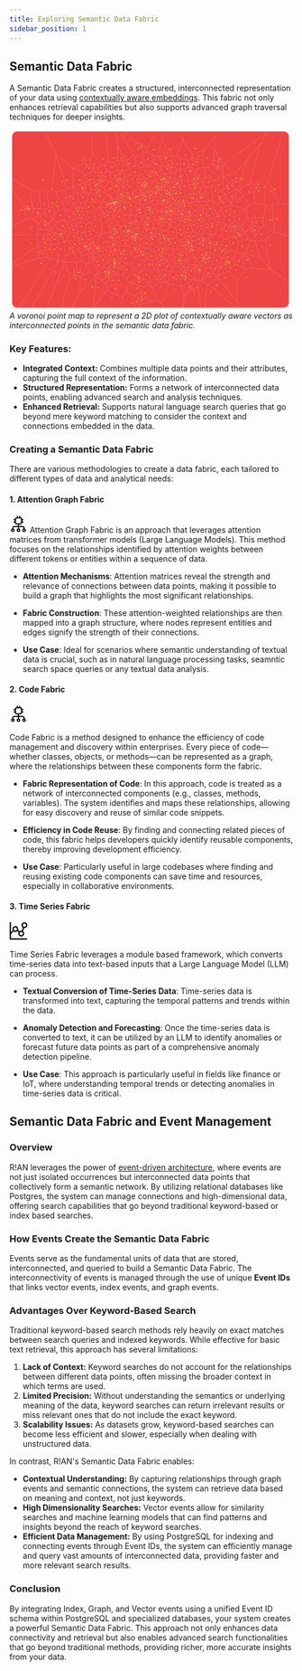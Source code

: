 ```yaml
---
title: Exploring Semantic Data Fabric
sidebar_position: 1
---
```


## Semantic Data Fabric
A Semantic Data Fabric creates a structured, interconnected representation of your data using [contextually aware embeddings](./contextually_aware_embedding.md). This fabric not only enhances retrieval capabilities but also supports advanced graph traversal techniques for deeper insights.

![Semantic Data Fabric](../assets/get-started/Seamantic_data_fabric.png)
*A voronoi point map to represent a 2D plot of contextually aware vectors as interconnected points in the semantic data fabric.*
<br />

### Key Features:
 - **Integrated Context:** Combines multiple data points and their attributes, capturing the full context of the information.
 - **Structured Representation:** Forms a network of interconnected data points, enabling advanced search and analysis techniques.
 - **Enhanced Retrieval:** Supports natural language search queries that go beyond mere keyword matching to consider the context and connections embedded in the data.

### Creating a Semantic Data Fabric
There are various methodologies to create a data fabric, each tailored to different types of data and analytical needs:

#### 1. **Attention Graph Fabric**
![index](../assets/advanced/CF_logo.png)
Attention Graph Fabric is an approach that leverages attention matrices from transformer models (Large Language Models). This method focuses on the relationships identified by attention weights between different tokens or entities within a sequence of data.

- **Attention Mechanisms**: Attention matrices reveal the strength and relevance of connections between data points, making it possible to build a graph that highlights the most significant relationships.

- **Fabric Construction**: These attention-weighted relationships are then mapped into a graph structure, where nodes represent entities and edges signify the strength of their connections.

- **Use Case**: Ideal for scenarios where semantic understanding of textual data is crucial, such as in natural language processing tasks, seamntic search space queries or any textual data analysis.

#### 2. **Code Fabric**
![index](../assets/advanced/CF_logo.png)

Code Fabric is a method designed to enhance the efficiency of code management and discovery within enterprises. Every piece of code—whether classes, objects, or methods—can be represented as a graph, where the relationships between these components form the fabric.

- **Fabric Representation of Code**: In this approach, code is treated as a network of interconnected components (e.g., classes, methods, variables). The system identifies and maps these relationships, allowing for easy discovery and reuse of similar code snippets.

- **Efficiency in Code Reuse**: By finding and connecting related pieces of code, this fabric helps developers quickly identify reusable components, thereby improving development efficiency.

- **Use Case**: Particularly useful in large codebases where finding and reusing existing code components can save time and resources, especially in collaborative environments.

#### 3. **Time Series Fabric**
![index](../assets/advanced/TSF_logo.png)

Time Series Fabric leverages a module based framework, which converts time-series data into text-based inputs that a Large Language Model (LLM) can process.

- **Textual Conversion of Time-Series Data**: Time-series data is transformed into text, capturing the temporal patterns and trends within the data.

- **Anomaly Detection and Forecasting**: Once the time-series data is converted to text, it can be utilized by an LLM to identify anomalies or forecast future data points as part of a comprehensive anomaly detection pipeline.

- **Use Case**: This approach is particularly useful in fields like finance or IoT, where understanding temporal trends or detecting anomalies in time-series data is critical.


## Semantic Data Fabric and Event Management

### Overview

 R!AN leverages the power of [event-driven architecture](../guides/generated_events.md), where events are not just isolated occurrences but interconnected data points that collectively form a semantic network. By utilizing relational databases like Postgres, the system can manage connections and high-dimensional data, offering search capabilities that go beyond traditional keyword-based or index based searches.

### How Events Create the Semantic Data Fabric

Events serve as the fundamental units of data that are stored, interconnected, and queried to build a Semantic Data Fabric. The interconnectivity of events is managed through the use of unique **Event IDs** that links vector events, index events, and graph events.


### Advantages Over Keyword-Based Search

Traditional keyword-based search methods rely heavily on exact matches between search queries and indexed keywords. While effective for basic text retrieval, this approach has several limitations:

1. **Lack of Context:** Keyword searches do not account for the relationships between different data points, often missing the broader context in which terms are used.
2. **Limited Precision:** Without understanding the semantics or underlying meaning of the data, keyword searches can return irrelevant results or miss relevant ones that do not include the exact keyword.
3. **Scalability Issues:** As datasets grow, keyword-based searches can become less efficient and slower, especially when dealing with unstructured data.

In contrast, R!AN's Semantic Data Fabric enables:

- **Contextual Understanding:** By capturing relationships through graph events and semantic connections, the system can retrieve data based on meaning and context, not just keywords.
- **High Dimensionality Searches:** Vector events allow for similarity searches and machine learning models that can find patterns and insights beyond the reach of keyword searches.
- **Efficient Data Management:** By using PostgreSQL for indexing and connecting events through Event IDs, the system can efficiently manage and query vast amounts of interconnected data, providing faster and more relevant search results.

### Conclusion

By integrating Index, Graph, and Vector events using a unified Event ID schema within PostgreSQL and specialized databases, your system creates a powerful Semantic Data Fabric. This approach not only enhances data connectivity and retrieval but also enables advanced search functionalities that go beyond traditional methods, providing richer, more accurate insights from your data.
